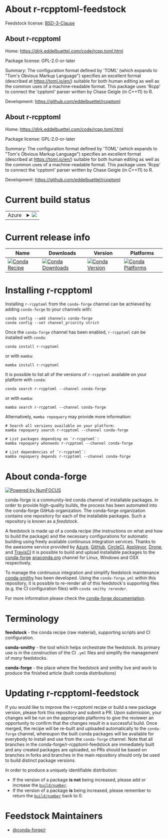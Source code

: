 About r-rcpptoml-feedstock
==========================

Feedstock license: [BSD-3-Clause](https://github.com/conda-forge/r-rcpptoml-feedstock/blob/main/LICENSE.txt)


About r-rcpptoml
----------------

Home: https://dirk.eddelbuettel.com/code/rcpp.toml.html

Package license: GPL-2.0-or-later

Summary: The configuration format defined by 'TOML' (which expands to "Tom's Obvious Markup Language") specifies an excellent format (described at <https://toml.io/en/>) suitable for both human editing as well as the common uses of a machine-readable format. This package uses 'Rcpp' to connect the 'cpptoml' parser written by Chase Geigle (in C++11) to R.

Development: https://github.com/eddelbuettel/rcpptoml

About r-rcpptoml
----------------

Home: https://dirk.eddelbuettel.com/code/rcpp.toml.html

Package license: GPL-2.0-or-later

Summary: The configuration format defined by 'TOML' (which expands to "Tom's Obvious Markup Language") specifies an excellent format (described at <https://toml.io/en/>) suitable for both human editing as well as the common uses of a machine-readable format. This package uses 'Rcpp' to connect the 'cpptoml' parser written by Chase Geigle (in C++11) to R.

Development: https://github.com/eddelbuettel/rcpptoml

Current build status
====================


<table>
    
  <tr>
    <td>Azure</td>
    <td>
      <details>
        <summary>
          <a href="https://dev.azure.com/conda-forge/feedstock-builds/_build/latest?definitionId=3475&branchName=main">
            <img src="https://dev.azure.com/conda-forge/feedstock-builds/_apis/build/status/r-rcpptoml-feedstock?branchName=main">
          </a>
        </summary>
        <table>
          <thead><tr><th>Variant</th><th>Status</th></tr></thead>
          <tbody><tr>
              <td>linux_64_r_base4.3</td>
              <td>
                <a href="https://dev.azure.com/conda-forge/feedstock-builds/_build/latest?definitionId=3475&branchName=main">
                  <img src="https://dev.azure.com/conda-forge/feedstock-builds/_apis/build/status/r-rcpptoml-feedstock?branchName=main&jobName=linux&configuration=linux%20linux_64_r_base4.3" alt="variant">
                </a>
              </td>
            </tr><tr>
              <td>linux_64_r_base4.4</td>
              <td>
                <a href="https://dev.azure.com/conda-forge/feedstock-builds/_build/latest?definitionId=3475&branchName=main">
                  <img src="https://dev.azure.com/conda-forge/feedstock-builds/_apis/build/status/r-rcpptoml-feedstock?branchName=main&jobName=linux&configuration=linux%20linux_64_r_base4.4" alt="variant">
                </a>
              </td>
            </tr><tr>
              <td>linux_aarch64_r_base4.3</td>
              <td>
                <a href="https://dev.azure.com/conda-forge/feedstock-builds/_build/latest?definitionId=3475&branchName=main">
                  <img src="https://dev.azure.com/conda-forge/feedstock-builds/_apis/build/status/r-rcpptoml-feedstock?branchName=main&jobName=linux&configuration=linux%20linux_aarch64_r_base4.3" alt="variant">
                </a>
              </td>
            </tr><tr>
              <td>linux_aarch64_r_base4.4</td>
              <td>
                <a href="https://dev.azure.com/conda-forge/feedstock-builds/_build/latest?definitionId=3475&branchName=main">
                  <img src="https://dev.azure.com/conda-forge/feedstock-builds/_apis/build/status/r-rcpptoml-feedstock?branchName=main&jobName=linux&configuration=linux%20linux_aarch64_r_base4.4" alt="variant">
                </a>
              </td>
            </tr><tr>
              <td>linux_ppc64le_r_base4.3</td>
              <td>
                <a href="https://dev.azure.com/conda-forge/feedstock-builds/_build/latest?definitionId=3475&branchName=main">
                  <img src="https://dev.azure.com/conda-forge/feedstock-builds/_apis/build/status/r-rcpptoml-feedstock?branchName=main&jobName=linux&configuration=linux%20linux_ppc64le_r_base4.3" alt="variant">
                </a>
              </td>
            </tr><tr>
              <td>linux_ppc64le_r_base4.4</td>
              <td>
                <a href="https://dev.azure.com/conda-forge/feedstock-builds/_build/latest?definitionId=3475&branchName=main">
                  <img src="https://dev.azure.com/conda-forge/feedstock-builds/_apis/build/status/r-rcpptoml-feedstock?branchName=main&jobName=linux&configuration=linux%20linux_ppc64le_r_base4.4" alt="variant">
                </a>
              </td>
            </tr><tr>
              <td>osx_64_r_base4.3</td>
              <td>
                <a href="https://dev.azure.com/conda-forge/feedstock-builds/_build/latest?definitionId=3475&branchName=main">
                  <img src="https://dev.azure.com/conda-forge/feedstock-builds/_apis/build/status/r-rcpptoml-feedstock?branchName=main&jobName=osx&configuration=osx%20osx_64_r_base4.3" alt="variant">
                </a>
              </td>
            </tr><tr>
              <td>osx_64_r_base4.4</td>
              <td>
                <a href="https://dev.azure.com/conda-forge/feedstock-builds/_build/latest?definitionId=3475&branchName=main">
                  <img src="https://dev.azure.com/conda-forge/feedstock-builds/_apis/build/status/r-rcpptoml-feedstock?branchName=main&jobName=osx&configuration=osx%20osx_64_r_base4.4" alt="variant">
                </a>
              </td>
            </tr><tr>
              <td>osx_arm64_r_base4.3</td>
              <td>
                <a href="https://dev.azure.com/conda-forge/feedstock-builds/_build/latest?definitionId=3475&branchName=main">
                  <img src="https://dev.azure.com/conda-forge/feedstock-builds/_apis/build/status/r-rcpptoml-feedstock?branchName=main&jobName=osx&configuration=osx%20osx_arm64_r_base4.3" alt="variant">
                </a>
              </td>
            </tr><tr>
              <td>osx_arm64_r_base4.4</td>
              <td>
                <a href="https://dev.azure.com/conda-forge/feedstock-builds/_build/latest?definitionId=3475&branchName=main">
                  <img src="https://dev.azure.com/conda-forge/feedstock-builds/_apis/build/status/r-rcpptoml-feedstock?branchName=main&jobName=osx&configuration=osx%20osx_arm64_r_base4.4" alt="variant">
                </a>
              </td>
            </tr><tr>
              <td>win_64_r_base4.3</td>
              <td>
                <a href="https://dev.azure.com/conda-forge/feedstock-builds/_build/latest?definitionId=3475&branchName=main">
                  <img src="https://dev.azure.com/conda-forge/feedstock-builds/_apis/build/status/r-rcpptoml-feedstock?branchName=main&jobName=win&configuration=win%20win_64_r_base4.3" alt="variant">
                </a>
              </td>
            </tr><tr>
              <td>win_64_r_base4.4</td>
              <td>
                <a href="https://dev.azure.com/conda-forge/feedstock-builds/_build/latest?definitionId=3475&branchName=main">
                  <img src="https://dev.azure.com/conda-forge/feedstock-builds/_apis/build/status/r-rcpptoml-feedstock?branchName=main&jobName=win&configuration=win%20win_64_r_base4.4" alt="variant">
                </a>
              </td>
            </tr>
          </tbody>
        </table>
      </details>
    </td>
  </tr>
</table>

Current release info
====================

| Name | Downloads | Version | Platforms |
| --- | --- | --- | --- |
| [![Conda Recipe](https://img.shields.io/badge/recipe-r--rcpptoml-green.svg)](https://anaconda.org/conda-forge/r-rcpptoml) | [![Conda Downloads](https://img.shields.io/conda/dn/conda-forge/r-rcpptoml.svg)](https://anaconda.org/conda-forge/r-rcpptoml) | [![Conda Version](https://img.shields.io/conda/vn/conda-forge/r-rcpptoml.svg)](https://anaconda.org/conda-forge/r-rcpptoml) | [![Conda Platforms](https://img.shields.io/conda/pn/conda-forge/r-rcpptoml.svg)](https://anaconda.org/conda-forge/r-rcpptoml) |

Installing r-rcpptoml
=====================

Installing `r-rcpptoml` from the `conda-forge` channel can be achieved by adding `conda-forge` to your channels with:

```
conda config --add channels conda-forge
conda config --set channel_priority strict
```

Once the `conda-forge` channel has been enabled, `r-rcpptoml` can be installed with `conda`:

```
conda install r-rcpptoml
```

or with `mamba`:

```
mamba install r-rcpptoml
```

It is possible to list all of the versions of `r-rcpptoml` available on your platform with `conda`:

```
conda search r-rcpptoml --channel conda-forge
```

or with `mamba`:

```
mamba search r-rcpptoml --channel conda-forge
```

Alternatively, `mamba repoquery` may provide more information:

```
# Search all versions available on your platform:
mamba repoquery search r-rcpptoml --channel conda-forge

# List packages depending on `r-rcpptoml`:
mamba repoquery whoneeds r-rcpptoml --channel conda-forge

# List dependencies of `r-rcpptoml`:
mamba repoquery depends r-rcpptoml --channel conda-forge
```


About conda-forge
=================

[![Powered by
NumFOCUS](https://img.shields.io/badge/powered%20by-NumFOCUS-orange.svg?style=flat&colorA=E1523D&colorB=007D8A)](https://numfocus.org)

conda-forge is a community-led conda channel of installable packages.
In order to provide high-quality builds, the process has been automated into the
conda-forge GitHub organization. The conda-forge organization contains one repository
for each of the installable packages. Such a repository is known as a *feedstock*.

A feedstock is made up of a conda recipe (the instructions on what and how to build
the package) and the necessary configurations for automatic building using freely
available continuous integration services. Thanks to the awesome service provided by
[Azure](https://azure.microsoft.com/en-us/services/devops/), [GitHub](https://github.com/),
[CircleCI](https://circleci.com/), [AppVeyor](https://www.appveyor.com/),
[Drone](https://cloud.drone.io/welcome), and [TravisCI](https://travis-ci.com/)
it is possible to build and upload installable packages to the
[conda-forge](https://anaconda.org/conda-forge) [anaconda.org](https://anaconda.org/)
channel for Linux, Windows and OSX respectively.

To manage the continuous integration and simplify feedstock maintenance
[conda-smithy](https://github.com/conda-forge/conda-smithy) has been developed.
Using the ``conda-forge.yml`` within this repository, it is possible to re-render all of
this feedstock's supporting files (e.g. the CI configuration files) with ``conda smithy rerender``.

For more information please check the [conda-forge documentation](https://conda-forge.org/docs/).

Terminology
===========

**feedstock** - the conda recipe (raw material), supporting scripts and CI configuration.

**conda-smithy** - the tool which helps orchestrate the feedstock.
                   Its primary use is in the construction of the CI ``.yml`` files
                   and simplify the management of *many* feedstocks.

**conda-forge** - the place where the feedstock and smithy live and work to
                  produce the finished article (built conda distributions)


Updating r-rcpptoml-feedstock
=============================

If you would like to improve the r-rcpptoml recipe or build a new
package version, please fork this repository and submit a PR. Upon submission,
your changes will be run on the appropriate platforms to give the reviewer an
opportunity to confirm that the changes result in a successful build. Once
merged, the recipe will be re-built and uploaded automatically to the
`conda-forge` channel, whereupon the built conda packages will be available for
everybody to install and use from the `conda-forge` channel.
Note that all branches in the conda-forge/r-rcpptoml-feedstock are
immediately built and any created packages are uploaded, so PRs should be based
on branches in forks and branches in the main repository should only be used to
build distinct package versions.

In order to produce a uniquely identifiable distribution:
 * If the version of a package **is not** being increased, please add or increase
   the [``build/number``](https://docs.conda.io/projects/conda-build/en/latest/resources/define-metadata.html#build-number-and-string).
 * If the version of a package **is** being increased, please remember to return
   the [``build/number``](https://docs.conda.io/projects/conda-build/en/latest/resources/define-metadata.html#build-number-and-string)
   back to 0.

Feedstock Maintainers
=====================

* [@conda-forge/r](https://github.com/conda-forge/r/)

